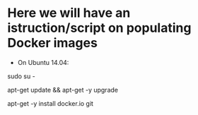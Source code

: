 # Here we will have an istruction/script on populating Docker images 

* On Ubuntu 14.04:


sudo su -

apt-get update && apt-get -y upgrade

apt-get -y install docker.io git
